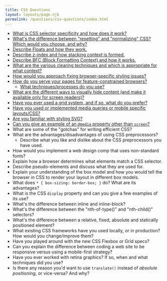 ```yaml
---
title: CSS Questions
layout: layouts/page.njk
permalink: /questions/css-questions/index.html
---
```


* [What is CSS selector specificity and how does it work?](../answers/Answers-To-CSS-Questions/1-What-is-CSS-selector-specificity-and-how-does-it-work.md)
* [What's the difference between "resetting" and "normalizing" CSS? Which would you choose, and why?](../answers/Answers-To-CSS-Questions/2-Whats-the-difference-between-resetting-and-normalizing-CSS-Which-would-you-choose-and-why.md)
* [Describe Floats and how they work.](../answers/Answers-To-CSS-Questions/3-describe-floats-and-how-they-work.md)
* [Describe z-index and how stacking context is formed.](../answers/Answers-To-CSS-Questions/4-Describe-z-index-and-how-stacking-context-is-formed.md)
* [Describe BFC (Block Formatting Context) and how it works.](../answers/Answers-To-CSS-Questions/5-describe-BFC-block-formatting-context-and-how-it-works.md)
* [What are the various clearing techniques and which is appropriate for what context?](../answers/Answers-To-CSS-Questions/6-What-are-the-various-clearing-techniques-and-which-is-appropriate-for-what-context.md)
* [How would you approach fixing browser-specific styling issues?](../answers/Answers-To-CSS-Questions/7-How-would-you-approach-fixing-browser-specific-styling-issues.md)
* [How do you serve your pages for feature-constrained browsers?](../answers/Answers-To-CSS-Questions/8-How-do-you-serve-your-pages-for-feature-constrained-browsers.md)
  * [What techniques/processes do you use?](../answers/Answers-To-CSS-Questions/8-How-do-you-serve-your-pages-for-feature-constrained-browsers.md)
* [What are the different ways to visually hide content (and make it available only for screen readers)?](../answers/Answers-To-CSS-Questions/9-What-are-the-different-ways-to-visually-hide-content-and-make-it-available-only-for-screen-readers.md)
* [Have you ever used a grid system, and if so, what do you prefer?](../answers/Answers-To-CSS-Questions/10-Have-you-ever-used-a-grid-system-and-if-so-what-do-you-prefer.md)
* [Have you used or implemented media queries or mobile specific layouts/CSS?](../answers/Answers-To-CSS-Questions/11-Have-you-used-or-implemented-media-queries-or-mobile-specific-layoutsCSS.md)
* [Are you familiar with styling SVG?](../answers/Answers-To-CSS-Questions/12-Are-you-familiar-with-styling-SVG.md)
* [Can you give an example of an `@media` property other than `screen`?](../answers/Answers-To-CSS-Questions/13-Can-you-give-an-example-of-an-media-property-other-than-screen.md)
* What are some of the "gotchas" for writing efficient CSS?
* What are the advantages/disadvantages of using CSS preprocessors?
  * Describe what you like and dislike about the CSS preprocessors you have used.
* How would you implement a web design comp that uses non-standard fonts?
* Explain how a browser determines what elements match a CSS selector.
* Describe pseudo-elements and discuss what they are used for.
* Explain your understanding of the box model and how you would tell the browser in CSS to render your layout in different box models.
* What does ```* { box-sizing: border-box; }``` do? What are its advantages?
* What is the CSS `display` property and can you give a few examples of its use?
* What's the difference between inline and inline-block?
* What's the difference between the "nth-of-type()" and "nth-child()" selectors?
* What's the difference between a relative, fixed, absolute and statically positioned element?
* What existing CSS frameworks have you used locally, or in production? How would you change/improve them?
* Have you played around with the new CSS Flexbox or Grid specs?
* Can you explain the difference between coding a web site to be responsive versus using a mobile-first strategy?
* Have you ever worked with retina graphics? If so, when and what techniques did you use?
* Is there any reason you'd want to use `translate()` instead of *absolute positioning*, or vice-versa? And why?
